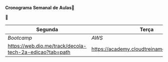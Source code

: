 **Cronograma** **Semanal** **de** **Aulas**:ledger:



:school:

| Segunda                                                 | Terça                                        | Quarta                                        | Quinta     | Sexta | Sábado   |
| ------------------------------------------------------- | -------------------------------------------- | --------------------------------------------- | ---------- | ----- | -------- |
| *Bootcamp*                                              | *AWS*                                        | *Inglês*                                      | *Bootcamp* | *AWS* | *Inglês* |
| https://web.dio.me/track/decola-tech-2a-edicao?tab=path | https://academy.cloudtreinamentos.com/login/ | https://ead.grupoespecialize.com.br/login.php |            |       |          |

